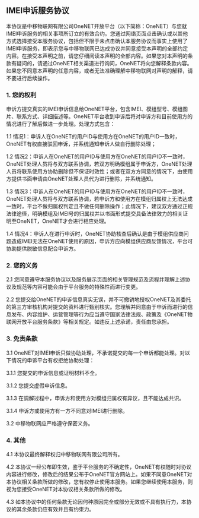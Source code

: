 ﻿IMEI申诉服务协议
---

本协议是中移物联网有限公司OneNET开放平台（以下简称：OneNET）与您就IMEI申诉服务的相关事项所订立的有效合约。您通过网络页面点击确认或以其他方式选择接受本服务协议，包括但不限于未点击确认本服务协议而事实上使用了IMEI申诉服务，即表示您与中移物联网已达成协议并同意接受本声明的全部约定内容。在接受本声明之前，请您仔细阅读本声明的全部内容。如果您对本声明的条款有疑问的，请通过OneNET相关渠道进行询问，OneNET将向您解释条款内容。如果您不同意本声明的任意内容，或者无法准确理解中移物联网对声明的解释，请不要进行后续操作。

### 1. 您的权利

申诉方提交真实的IMEI申诉信息给OneNET平台，包含IMEI、模组型号、模组图片、联系方式、详细描述等。OneNET平台收到申诉后将对申诉方和目前使用方的情况进行了解后做进一步处理。处理方式包含：

1.1 情况1：申诉人在OneNET的用户ID与使用方在OneNET的用户ID一致时，OneNET有权直接驳回申诉，并系统通知申诉人做自行删除处理；

1.2 情况2：申诉人在OneNET的用户ID与使用方在OneNET的用户ID不一致时，OneNET处理人员将与双方联系协调，若双方明确模组属于申诉方，OneNET处理人员将联系使用方协助删除但不保证时效性；或者在双方方同意的情况下，由使用方提供书面申请由OneNET处理人员代为进行删除，并系统通知。

1.3 情况3：申诉人在OneNET的用户ID与使用方在OneNET的用户ID不一致时，OneNET处理人员将与双方联系协调，若申诉方和使用方在模组归属权上无法达成一致时，平台不做归属权判定且不做任何删除操作；此情况下，建议双方通过正规法律途径，明确模组及IMEI号的归属权并以书面形式提交具备法律效力的相关证明至OneNET，OneNET才会进行相应处理。

1.4 情况4：申诉人在进行申诉时，OneNET协助核查后确认是由于模组供应商问题造成IMEI无法在OneNET使用的原因，申诉方应向模组供应商反馈情况，平台可协助提供脱敏信息配合申诉方。


### 2. 您的义务

2.1 您同意遵守本服务协议以及服务展示页面的相关管理规范及流程并理解上述协议及规范等内容可能会由于平台服务的特殊性而进行变更。

2.2 您提交给OneNET的申诉信息真实无误，并不可撤销地授权OneNET及其委托的第三方审核机构对提交的资料进行甄别核实。您理解并同意由于申诉而进行的信息发布、内容维护、运营管理等行为应当遵守国家法律法规、政策及《OneNET物联网开放平台服务条款》等相关规定。如违反上述承诺，责任由您承担。

### 3. 免责条款

3.1 OneNET对IMEI申诉只做协助处理，不承诺提交的每一个申诉都能处理。对以下情况的申诉平台有权拒绝协助处理：

3.1.1 您提交的申诉信息或证明材料不全。

3.1.2 您提交虚假申诉信息。

3.1.3 在调解过程中，申诉方和使用方对模组归属权有异议，且不能达成共识。

3.1.4 申诉方或使用方有一方不同意对IMEI进行删除。

3.2 中移物联网应严格遵守保密义务。

### 4. 其他

4.1 本协议最终解释权归中移物联网有限公司所有。

4.2 本协议一经公布即生效，鉴于平台服务的不确定性，OneNET有权随时对协议内容进行修改，修改后的结果公布于OneNET官方网站上。如果不同意OneNET对本协议相关条款所做的修改，您有权停止使用本服务。如果您继续使用本服务，则视为您接受OneNET对本协议相关条款所做的修改。

4.3 如本协议中的任何条款无论因何种原因完全或部分无效或不具有执行力，本协议的其余条款仍应有效并且有约束力。

